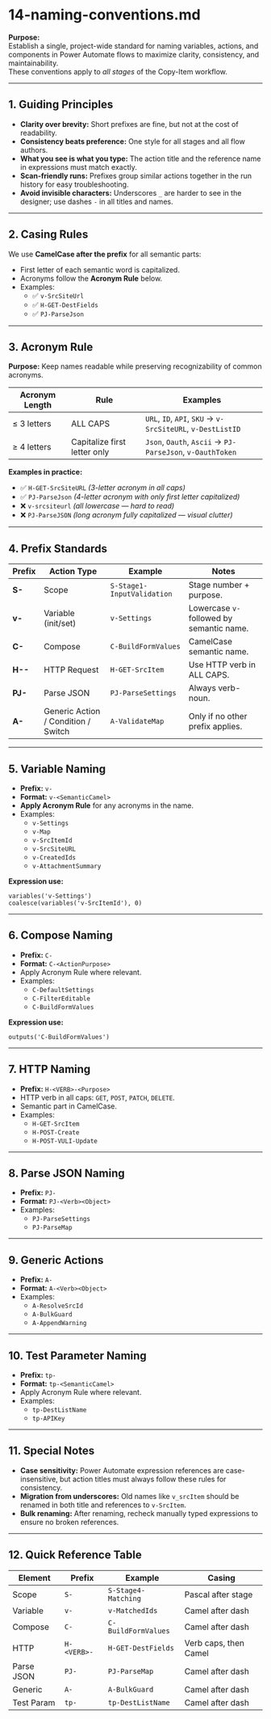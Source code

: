 # 14-naming-conventions.md

**Purpose:**  
Establish a single, project-wide standard for naming variables, actions, and components in Power Automate flows to maximize clarity, consistency, and maintainability.  
These conventions apply to *all stages* of the Copy-Item workflow.

---

## 1. Guiding Principles
- **Clarity over brevity:** Short prefixes are fine, but not at the cost of readability.
- **Consistency beats preference:** One style for all stages and all flow authors.
- **What you see is what you type:** The action title and the reference name in expressions must match exactly.
- **Scan-friendly runs:** Prefixes group similar actions together in the run history for easy troubleshooting.
- **Avoid invisible characters:** Underscores `_` are harder to see in the designer; use dashes `-` in all titles and names.

---

## 2. Casing Rules
We use **CamelCase after the prefix** for all semantic parts:
- First letter of each semantic word is capitalized.
- Acronyms follow the **Acronym Rule** below.
- Examples:  
  - ✅ `v-SrcSiteUrl`  
  - ✅ `H-GET-DestFields`  
  - ✅ `PJ-ParseJson`  

---

## 3. Acronym Rule
**Purpose:** Keep names readable while preserving recognizability of common acronyms.

| Acronym Length | Rule | Examples |
|----------------|------|----------|
| ≤ 3 letters | ALL CAPS | `URL`, `ID`, `API`, `SKU` → `v-SrcSiteURL`, `v-DestListID` |
| ≥ 4 letters | Capitalize first letter only | `Json`, `Oauth`, `Ascii` → `PJ-ParseJson`, `v-OauthToken` |

**Examples in practice:**  
- ✅ `H-GET-SrcSiteURL` *(3-letter acronym in all caps)*  
- ✅ `PJ-ParseJson` *(4-letter acronym with only first letter capitalized)*  
- ❌ `v-srcsiteurl` *(all lowercase — hard to read)*  
- ❌ `PJ-ParseJSON` *(long acronym fully capitalized — visual clutter)*  

---

## 4. Prefix Standards
| Prefix | Action Type | Example | Notes |
|--------|-------------|---------|-------|
| **S-** | Scope | `S-Stage1-InputValidation` | Stage number + purpose. |
| **v-** | Variable (init/set) | `v-Settings` | Lowercase `v-` followed by semantic name. |
| **C-** | Compose | `C-BuildFormValues` | CamelCase semantic name. |
| **H-<VERB>-** | HTTP Request | `H-GET-SrcItem` | Use HTTP verb in ALL CAPS. |
| **PJ-** | Parse JSON | `PJ-ParseSettings` | Always verb-noun. |
| **A-** | Generic Action / Condition / Switch | `A-ValidateMap` | Only if no other prefix applies. |

---

## 5. Variable Naming
- **Prefix:** `v-`
- **Format:** `v-<SemanticCamel>`
- **Apply Acronym Rule** for any acronyms in the name.
- Examples:  
  - `v-Settings`  
  - `v-Map`  
  - `v-SrcItemId`  
  - `v-SrcSiteURL`  
  - `v-CreatedIds`  
  - `v-AttachmentSummary`

**Expression use:**  
```plaintext
variables('v-Settings')
coalesce(variables('v-SrcItemId'), 0)
```

---

## 6. Compose Naming
- **Prefix:** `C-`
- **Format:** `C-<ActionPurpose>`
- Apply Acronym Rule where relevant.
- Examples:  
  - `C-DefaultSettings`
  - `C-FilterEditable`
  - `C-BuildFormValues`

**Expression use:**  
```plaintext
outputs('C-BuildFormValues')
```

---

## 7. HTTP Naming
- **Prefix:** `H-<VERB>-<Purpose>`
- HTTP verb in all caps: `GET`, `POST`, `PATCH`, `DELETE`.
- Semantic part in CamelCase.
- Examples:  
  - `H-GET-SrcItem`
  - `H-POST-Create`
  - `H-POST-VULI-Update`

---

## 8. Parse JSON Naming
- **Prefix:** `PJ-`
- **Format:** `PJ-<Verb><Object>`
- Examples:  
  - `PJ-ParseSettings`
  - `PJ-ParseMap`

---

## 9. Generic Actions
- **Prefix:** `A-`
- **Format:** `A-<Verb><Object>`
- Examples:  
  - `A-ResolveSrcId`
  - `A-BulkGuard`
  - `A-AppendWarning`

---

## 10. Test Parameter Naming
- **Prefix:** `tp-`
- **Format:** `tp-<SemanticCamel>`
- Apply Acronym Rule where relevant.
- Examples:  
  - `tp-DestListName`  
  - `tp-APIKey`

---

## 11. Special Notes
- **Case sensitivity:** Power Automate expression references are case-insensitive, but action titles must always follow these rules for consistency.
- **Migration from underscores:** Old names like `v_srcItem` should be renamed in both title and references to `v-SrcItem`.
- **Bulk renaming:** After renaming, recheck manually typed expressions to ensure no broken references.

---

## 12. Quick Reference Table
| Element | Prefix | Example | Casing |
|---------|--------|---------|--------|
| Scope | `S-` | `S-Stage4-Matching` | Pascal after stage |
| Variable | `v-` | `v-MatchedIds` | Camel after dash |
| Compose | `C-` | `C-BuildFormValues` | Camel after dash |
| HTTP | `H-<VERB>-` | `H-GET-DestFields` | Verb caps, then Camel |
| Parse JSON | `PJ-` | `PJ-ParseMap` | Camel after dash |
| Generic | `A-` | `A-BulkGuard` | Camel after dash |
| Test Param | `tp-` | `tp-DestListName` | Camel after dash |
